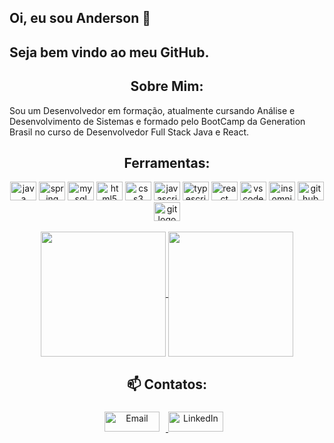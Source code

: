 ## Oi, eu sou Anderson 👋

## Seja bem vindo ao meu GitHub.

<h2 align="center">Sobre Mim: </h2>

Sou um Desenvolvedor em formação, atualmente cursando Análise e Desenvolvimento de Sistemas e formado pelo BootCamp da Generation Brasil no curso de Desenvolvedor Full Stack Java e React.


<h2 align="center"> Ferramentas: </h2>
<div align="center">
  <img src="https://cdn.jsdelivr.net/gh/devicons/devicon@latest/icons/java/java-original-wordmark.svg" height="30" width="42" alt="java logo"  />
  <img src="https://cdn.jsdelivr.net/gh/devicons/devicon@latest/icons/spring/spring-original-wordmark.svg" height="30" width="42" alt="spring logo"  />
  <img src="https://cdn.jsdelivr.net/gh/devicons/devicon@latest/icons/mysql/mysql-original-wordmark.svg" height="30" width="42" alt="mysql logo"  />
  <img src="https://cdn.jsdelivr.net/gh/devicons/devicon/icons/html5/html5-original.svg" height="30" width="42" alt="html5 logo"  />
  <img src="https://cdn.jsdelivr.net/gh/devicons/devicon/icons/css3/css3-original.svg" height="30" width="42" alt="css3 logo"  />
  <img src="https://cdn.jsdelivr.net/gh/devicons/devicon/icons/javascript/javascript-original.svg" height="30" width="42" alt="javascript logo"  />
  <img src="https://cdn.jsdelivr.net/gh/devicons/devicon@latest/icons/typescript/typescript-original.svg" height="30" width="42" alt="typescript logo"  />
  <img src="https://cdn.jsdelivr.net/gh/devicons/devicon@latest/icons/react/react-original-wordmark.svg" height="30" width="42" alt="react logo"  />
  <img src="https://cdn.jsdelivr.net/gh/devicons/devicon/icons/vscode/vscode-original.svg" height="30" width="42" alt="vscode logo"  />
  <img src="https://cdn.jsdelivr.net/gh/devicons/devicon@latest/icons/insomnia/insomnia-original.svg" height="30" width="42" alt="insomnia logo"  />
  <img src="https://cdn.jsdelivr.net/gh/devicons/devicon/icons/github/github-original.svg" height="30" width="42" alt="github logo"  />
  <img src="https://cdn.jsdelivr.net/gh/devicons/devicon@latest/icons/git/git-original-wordmark.svg" height="30" width="42" alt="git logo"  />  
</div>

<br>
<div align="center">
<a href="https://github.com/andersoncaarlos/github-readme-stats">
  <img height=200 align="center" src="https://github-readme-stats.vercel.app/api?username=andersoncaarlos&rank_icon=github&card_width=320&&theme=highcontrast" />
</a>
<a href="https://github.com/andersoncaarlos/convoychat">
  <img height=200 align="center" src="https://github-readme-stats.vercel.app/api/top-langs?username=andersoncaarlos&layout=compact&langs_count=8&card_width=320&theme=highcontrast" />
</a>
</div>

<h2 align="center">📫 Contatos:</h2>

###

<div align="center">
  <a href="mailto:ander_son12@hotmail.com" target="_blank">
    <img src="https://img.shields.io/badge/Email-D14836?style=flat-square&logo=gmail&logoColor=white" alt="Email" style="height: 32px; width: 88px; margin-right: 10px;">
  </a>
  <a href="https://www.linkedin.com/in/andersoncarlosdemoraisilva" target="_blank">
     <img src="https://img.shields.io/badge/LinkedIn-0077B5?style=flat-square&logo=linkedin&logoColor=white" alt="LinkedIn" style="height: 32px; width: 88px; margin-right: 10px;">
  </a>
</div>

###
